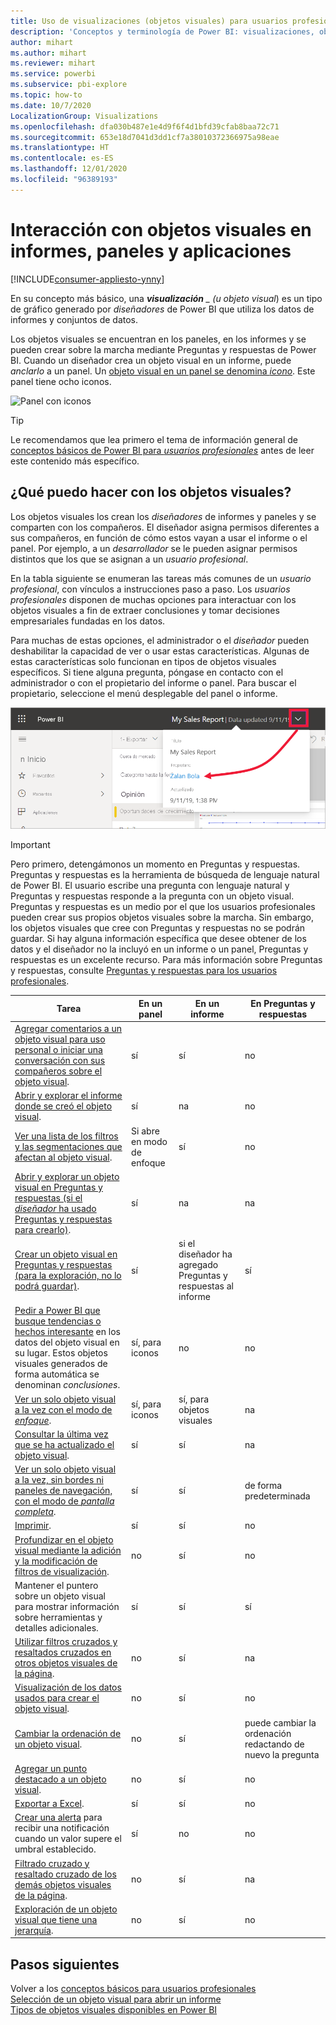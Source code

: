```yaml
---
title: Uso de visualizaciones (objetos visuales) para usuarios profesionales
description: 'Conceptos y terminología de Power BI: visualizaciones, objetos visuales. Qué es una visualización u objeto visual de Power BI.'
author: mihart
ms.author: mihart
ms.reviewer: mihart
ms.service: powerbi
ms.subservice: pbi-explore
ms.topic: how-to
ms.date: 10/7/2020
LocalizationGroup: Visualizations
ms.openlocfilehash: dfa030b487e1e4d9f6f4d1bfd39cfab8baa72c71
ms.sourcegitcommit: 653e18d7041d3dd1cf7a38010372366975a98eae
ms.translationtype: HT
ms.contentlocale: es-ES
ms.lasthandoff: 12/01/2020
ms.locfileid: "96389193"
---
```

# <a name="interact-with-visuals-in-reports-dashboards-and-apps"></a>Interacción con objetos visuales en informes, paneles y aplicaciones

[!INCLUDE[consumer-appliesto-ynny](../includes/consumer-appliesto-ynny.md)]

En su concepto más básico, una ***visualización** _ (u objeto visual*) es un tipo de gráfico generado por *diseñadores* de Power BI que utiliza los datos de informes y conjuntos de datos. 

Los objetos visuales se encuentran en los paneles, en los informes y se pueden crear sobre la marcha mediante Preguntas y respuestas de Power BI. Cuando un diseñador crea un objeto visual en un informe, puede *anclarlo* a un panel. Un [objeto visual en un panel se denomina *icono*](end-user-tiles.md). Este panel tiene ocho iconos. 

![Panel con iconos](media/end-user-visualizations/power-bi-dashboard.png)

> [!TIP]
> Le recomendamos que lea primero el tema de información general de [conceptos básicos de Power BI para *usuarios profesionales*](end-user-basic-concepts.md) antes de leer este contenido más específico.

## <a name="what-can-i-do-with-visuals"></a>¿Qué puedo hacer con los objetos visuales?

Los objetos visuales los crean los *diseñadores* de informes y paneles y se comparten con los compañeros. El diseñador asigna permisos diferentes a sus compañeros, en función de cómo estos vayan a usar el informe o el panel. Por ejemplo, a un *desarrollador* se le pueden asignar permisos distintos que los que se asignan a un *usuario profesional*. 

En la tabla siguiente se enumeran las tareas más comunes de un *usuario profesional*, con vínculos a instrucciones paso a paso. Los *usuarios profesionales* disponen de muchas opciones para interactuar con los objetos visuales a fin de extraer conclusiones y tomar decisiones empresariales fundadas en los datos.  

Para muchas de estas opciones, el administrador o el *diseñador* pueden deshabilitar la capacidad de ver o usar estas características. Algunas de estas características solo funcionan en tipos de objetos visuales específicos.  Si tiene alguna pregunta, póngase en contacto con el administrador o con el propietario del informe o panel. Para buscar el propietario, seleccione el menú desplegable del panel o informe. 

![Menú desplegable de título en el que se muestra el propietario](media/end-user-visualizations/power-bi-designer.png)


> [!IMPORTANT]
> Pero primero, detengámonos un momento en Preguntas y respuestas. Preguntas y respuestas es la herramienta de búsqueda de lenguaje natural de Power BI. El usuario escribe una pregunta con lenguaje natural y Preguntas y respuestas responde a la pregunta con un objeto visual. Preguntas y respuestas es un medio por el que los usuarios profesionales pueden crear sus propios objetos visuales sobre la marcha. Sin embargo, los objetos visuales que cree con Preguntas y respuestas no se podrán guardar. Si hay alguna información específica que desee obtener de los datos y el diseñador no la incluyó en un informe o un panel, Preguntas y respuestas es un excelente recurso. Para más información sobre Preguntas y respuestas, consulte [Preguntas y respuestas para los usuarios profesionales](end-user-q-and-a.md).



|Tarea  |En un panel  |En un informe  | En Preguntas y respuestas
|---------|---------|---------|--------|
|[Agregar comentarios a un objeto visual para uso personal o iniciar una conversación con sus compañeros sobre el objeto visual](end-user-comment.md).     |  sí       |   sí      |  no  |
|[Abrir y explorar el informe donde se creó el objeto visual](end-user-tiles.md).     |    sí     |   na      |  no |
|[Ver una lista de los filtros y las segmentaciones que afectan al objeto visual](end-user-report-filter.md).     |    Si abre en modo de enfoque     |   sí      |  no |
|[Abrir y explorar un objeto visual en Preguntas y respuestas (si el *diseñador* ha usado Preguntas y respuestas para crearlo)](end-user-q-and-a.md).     |   sí      |   na      |  na  |
|[Crear un objeto visual en Preguntas y respuestas (para la exploración, no lo podrá guardar)](end-user-q-and-a.md).     |   sí      |   si el diseñador ha agregado Preguntas y respuestas al informe      |  sí  |
|[Pedir a Power BI que busque tendencias o hechos interesante](end-user-insights.md) en los datos del objeto visual en su lugar.  Estos objetos visuales generados de forma automática se denominan *conclusiones*.     |    sí, para iconos    |  no       | no   |
|[Ver un solo objeto visual a la vez con el modo de *enfoque*](end-user-focus.md).     | sí, para iconos        |   sí, para objetos visuales      | na  |
|[Consultar la última vez que se ha actualizado el objeto visual](end-user-fresh.md).     |  sí       |    sí     | na  |
|[Ver un solo objeto visual a la vez, sin bordes ni paneles de navegación, con el modo de *pantalla completa*](end-user-focus.md).     |   sí      |  sí       | de forma predeterminada  |
|[Imprimir](end-user-print.md).     |  sí       |   sí      | no  |
|[Profundizar en el objeto visual mediante la adición y la modificación de filtros de visualización](end-user-report-filter.md).     |    no     |   sí      | no  |
|Mantener el puntero sobre un objeto visual para mostrar información sobre herramientas y detalles adicionales.     |    sí     |   sí      | sí  |
|[Utilizar filtros cruzados y resaltados cruzados en otros objetos visuales de la página](end-user-interactions.md).    |   no      |   sí      | na  |
|[Visualización de los datos usados para crear el objeto visual](end-user-show-data.md).     |  no       |   sí      | no  |
| [Cambiar la ordenación de un objeto visual](end-user-change-sort.md). | no  | sí  | puede cambiar la ordenación redactando de nuevo la pregunta  |
| [Agregar un punto destacado a un objeto visual](end-user-spotlight.md). | no  | sí  |  no |
| [Exportar a Excel](end-user-export.md). | sí | sí | no|
| [Crear una alerta](end-user-alerts.md) para recibir una notificación cuando un valor supere el umbral establecido.  | sí  | no  | no |
| [Filtrado cruzado y resaltado cruzado de los demás objetos visuales de la página](end-user-report-filter.md).  | no      | sí  | na |
| [Exploración de un objeto visual que tiene una jerarquía](end-user-drill.md).  | no  | sí   | no |

## <a name="next-steps"></a>Pasos siguientes
Volver a los [conceptos básicos para usuarios profesionales](end-user-basic-concepts.md)    
[Selección de un objeto visual para abrir un informe](end-user-report-open.md)    
[Tipos de objetos visuales disponibles en Power BI](end-user-visual-type.md)